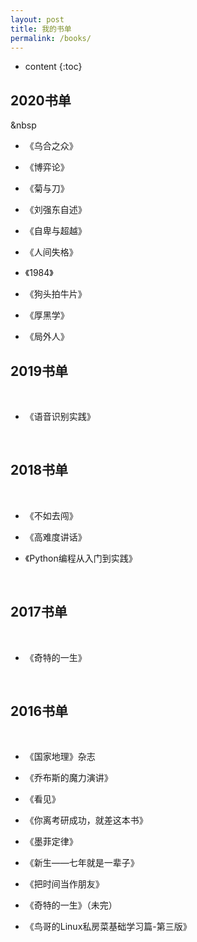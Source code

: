 ```yaml
---
layout: post
title: 我的书单
permalink: /books/
---
```


* content
{:toc}


2020书单
-----------------------------------------------------------------
&nbsp

+ 《乌合之众》

+ 《博弈论》

+ 《菊与刀》

+ 《刘强东自述》

+ 《自卑与超越》

+ 《人间失格》

+ 《1984》

+ 《狗头拍牛片》

+ 《厚黑学》

+ 《局外人》


2019书单
-----------------------------------------------------------------
&nbsp;

+ 《语音识别实践》

&nbsp;

2018书单
-----------------------------------------------------------------
&nbsp;

+ 《不如去闯》

+ 《高难度讲话》

+ 《Python编程从入门到实践》

&nbsp;

2017书单
-----------------------------------------------------------------
&nbsp;

+ 《奇特的一生》

&nbsp;

2016书单
-----------------------------------------------------------------
&nbsp;

+ 《国家地理》杂志

+ 《乔布斯的魔力演讲》

+ 《看见》

+ 《你离考研成功，就差这本书》

+ 《墨菲定律》

+ 《新生——七年就是一辈子》

+ 《把时间当作朋友》

+ 《奇特的一生》（未完）

+ 《鸟哥的Linux私房菜基础学习篇-第三版》


